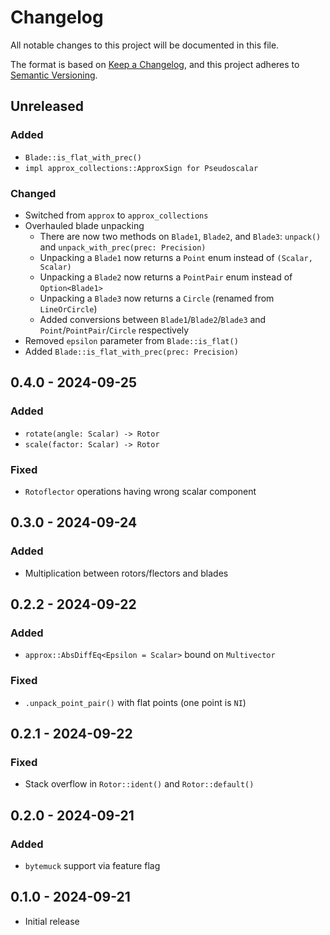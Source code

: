 # Changelog

All notable changes to this project will be documented in this file.

The format is based on [Keep a Changelog](https://keepachangelog.com/en/1.1.0/),
and this project adheres to [Semantic Versioning](https://semver.org/spec/v2.0.0.html).

## Unreleased

### Added

- `Blade::is_flat_with_prec()`
- `impl approx_collections::ApproxSign for Pseudoscalar`

### Changed

- Switched from `approx` to `approx_collections`
- Overhauled blade unpacking
  - There are now two methods on `Blade1`, `Blade2`, and `Blade3`: `unpack()` and `unpack_with_prec(prec: Precision)`
  - Unpacking a `Blade1` now returns a `Point` enum instead of `(Scalar, Scalar)`
  - Unpacking a `Blade2` now returns a `PointPair` enum instead of `Option<Blade1>`
  - Unpacking a `Blade3` now returns a `Circle` (renamed from `LineOrCircle`)
  - Added conversions between `Blade1`/`Blade2`/`Blade3` and `Point`/`PointPair`/`Circle` respectively
- Removed `epsilon` parameter from `Blade::is_flat()`
- Added `Blade::is_flat_with_prec(prec: Precision)`

## 0.4.0 - 2024-09-25

### Added

- `rotate(angle: Scalar) -> Rotor`
- `scale(factor: Scalar) -> Rotor`

### Fixed

- `Rotoflector` operations having wrong scalar component

## 0.3.0 - 2024-09-24

### Added

- Multiplication between rotors/flectors and blades

## 0.2.2 - 2024-09-22

### Added

- `approx::AbsDiffEq<Epsilon = Scalar>` bound on `Multivector`

### Fixed

- `.unpack_point_pair()` with flat points (one point is `NI`)

## 0.2.1 - 2024-09-22

### Fixed

- Stack overflow in `Rotor::ident()` and `Rotor::default()`

## 0.2.0 - 2024-09-21

### Added

- `bytemuck` support via feature flag

## 0.1.0 - 2024-09-21

- Initial release
